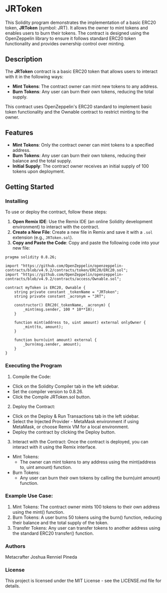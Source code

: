 # JRToken

This Solidity program demonstrates the implementation of a basic ERC20 token, **JRToken** (symbol: JRT). It allows the owner to mint tokens and enables users to burn their tokens. The contract is designed using the OpenZeppelin library to ensure it follows standard ERC20 token functionality and provides ownership control over minting.

## Description

The **JRToken** contract is a basic ERC20 token that allows users to interact with it in the following ways:

- **Mint Tokens**: The contract owner can mint new tokens to any address.
- **Burn Tokens**: Any user can burn their own tokens, reducing the total supply.
  
This contract uses OpenZeppelin's ERC20 standard to implement basic token functionality and the Ownable contract to restrict minting to the owner.

## Features

- **Mint Tokens**: Only the contract owner can mint tokens to a specified address.
- **Burn Tokens**: Any user can burn their own tokens, reducing their balance and the total supply.
- **Initial Supply**: The contract owner receives an initial supply of 100 tokens upon deployment.

## Getting Started

### Installing

To use or deploy the contract, follow these steps:

1. **Open Remix IDE**: Use the Remix IDE (an online Solidity development environment) to interact with the contract.
2. **Create a New File**: Create a new file in Remix and save it with a `.sol` extension (e.g., `JRToken.sol`).
3. **Copy and Paste the Code**: Copy and paste the following code into your new file:

```solidity
pragma solidity 0.8.26;

import "https://github.com/OpenZeppelin/openzeppelin-contracts/blob/v4.9.2/contracts/token/ERC20/ERC20.sol";
import "https://github.com/OpenZeppelin/openzeppelin-contracts/blob/v4.9.2/contracts/access/Ownable.sol";

contract myToken is ERC20, Ownable {
    string private constant _tokenName = "JRToken";
    string private constant _acronym = "JRT";

    constructor() ERC20(_tokenName, _acronym) {
        _mint(msg.sender, 100 * 10**18);
    }

    function mint(address to, uint amount) external onlyOwner {
        _mint(to, amount);
    }

    function burn(uint amount) external {
        _burn(msg.sender, amount);
    }
}
```

### Executing the Program
1. Compile the Code:
- Click on the Solidity Compiler tab in the left sidebar.
- Set the compiler version to 0.8.26.
- Click the Compile JRToken.sol button.
2. Deploy the Contract:
- Click on the Deploy & Run Transactions tab in the left sidebar.
- Select the Injected Provider - MetaMask environment if using MetaMask, or choose Remix VM for a local environment.
- Deploy the contract by clicking the Deploy button.
3. Interact with the Contract:
Once the contract is deployed, you can interact with it using the Remix interface.
- Mint Tokens:
  - The owner can mint tokens to any address using the mint(address to, uint amount) function.
- Burn Tokens:
  - Any user can burn their own tokens by calling the burn(uint amount) function.
 
### Example Use Case:
1. Mint Tokens: The contract owner mints 100 tokens to their own address using the mint() function.
2. Burn Tokens: A user burns 50 tokens using the burn() function, reducing their balance and the total supply of the token.
3. Transfer Tokens: Any user can transfer tokens to another address using the standard ERC20 transfer() function.

### Authors
Metacrafter Joshua Renniel Pineda

### License
This project is licensed under the MIT License - see the LICENSE.md file for details.
